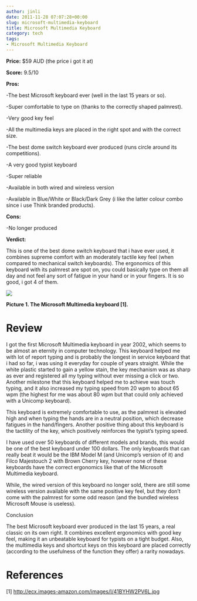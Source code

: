 ```yaml
---
author: jinli
date: 2011-11-28 07:07:28+00:00
slug: microsoft-multimedia-keyboard
title: Microsoft Multimedia Keyboard
category: tech
tags:
- Microsoft Multimedia Keyboard
---
```


**Price:** $59 AUD (the price i got it at)

**Score:** 9.5/10

**Pros:**

-The best Microsoft keyboard ever (well in the last 15 years or so).

-Super comfortable to type on (thanks to the correctly shaped palmrest).

-Very good key feel

-All the multimedia keys are placed in the right spot and with the correct size.

-The best dome switch keyboard ever produced (runs circle around its competitions).

-A very good typist keyboard

-Super reliable

-Available in both wired and wireless version

-Available in Blue/White or Black/Dark Grey (i like the latter colour combo since i use Think branded products).

**Cons:**

-No longer produced

**Verdict:**

This is one of the best dome switch keyboard that i have ever used, it combines supreme comfort with an moderately tactile key feel (when compared to mechanical switch keyboards). The ergonomics of this keyboard with its palmrest are spot on, you could basically type on them all day and not feel any sort of fatigue in your hand or in your fingers. It is so good, i got 4 of them.


![](http://ecx.images-amazon.com/images/I/41BYHW2PV6L.jpg)




**Picture 1. The Microsoft Multimedia keyboard [1].**





# Review


I got the first Microsoft Multimedia keyboard in year 2002, which seems to be almost an eternity in computer technology. This keyboard helped me with lot of report typing and is probably the longest in service keyboard that i had so far, i was using it everyday for couple of years straight. While the white plastic started to gain a yellow stain, the key mechanism was as sharp as ever and registered all my typing without ever missing a click or two. Another milestone that this keyboard helped me to achieve was touch typing, and it also increased my typing speed from 20 wpm to about 65 wpm (the highest for me was about 80 wpm but that could only achieved with a Unicomp keyboard).

This keyboard is extremely comfortable to use, as the palmrest is elevated high and when typing the hands are in a neutral position, which decrease fatigues in the hand/fingers. Another positive thing about this keyboard is the tactility of the key, which positively reinforces the typist’s typing speed.

I have used over 50 keyboards of different models and brands, this would be one of the best keyboard under 100 dollars. The only keyboards that can really beat it would be the IBM Model M (and Unicomp’s version of it) and Filco Majestouch 2 with Brown Cherry key, however none of these keyboards have the correct ergonomics like that of the Microsoft Multimedia keyboard.

While, the wired version of this keyboard no longer sold, there are still some wireless version available with the same positive key feel, but they don’t come with the palmrest for some odd reason (and the bundled wireless Microsoft Mouse is useless).

Conclusion

The best Microsoft keyboard ever produced in the last 15 years, a real classic on its own right. It combines excellent ergonomics with good key feel, making it an unbeatable keyboard for typists on a tight budget. Also, the multimedia keys and shortcut keys on this keyboard are placed correctly (according to the usefulness of the function they offer) a rarity nowadays.


# References


[1] http://ecx.images-amazon.com/images/I/41BYHW2PV6L.jpg


